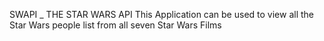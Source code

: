 SWAPI _ THE STAR WARS API
This Application can be used to view all the Star Wars people list from all seven Star Wars Films
